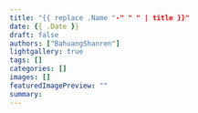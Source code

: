 ```yaml
---
title: "{{ replace .Name "-" " " | title }}"
date: {{ .Date }}
draft: false
authors: ["BahuangShanren"]
lightgallery: true
tags: []
categories: []
images: []
featuredImagePreview: ""
summary: 
---
```


